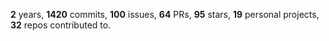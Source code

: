 **2** years, **1420** commits, **100** issues, **64** PRs, **95** stars, **19** personal projects, **32** repos contributed to.
